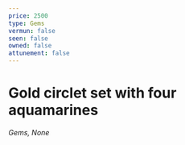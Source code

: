```yaml
---
price: 2500
type: Gems
vermun: false
seen: false
owned: false
attunement: false
---
```

# Gold circlet set with four aquamarines

*Gems, None*
